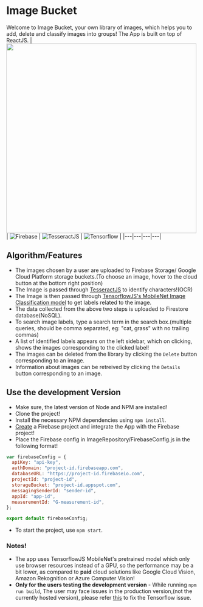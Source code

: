 # Image Bucket
Welcome to Image Bucket, your own library of images, which helps you to add, delete and classify images into groups! The App is built on top of ReactJS. 
| <img src="https://upload.wikimedia.org/wikipedia/commons/thumb/a/a7/React-icon.svg/1200px-React-icon.svg.png" width="500" />  | ![Firebase](https://miro.medium.com/max/300/1*R4c8lHBHuH5qyqOtZb3h-w.png)  | ![TesseractJS](https://twilio-cms-prod.s3.amazonaws.com/images/tesseract-featured-image.width-808.png)  | ![Tensorflow](https://pbs.twimg.com/profile_images/1103339571977248768/FtFnqC38.png)  |
|---|---|---|---|
## Algorithm/Features
- The images chosen by a user are uploaded to Firebase Storage/ Google Cloud Platform storage buckets.(To choose an image, hover to the cloud button at the bottom right position)
- The Image is passed through [TesseractJS](https://tesseract.projectnaptha.com/) to identify characters!(OCR)
- The Image is then passed through [TensorflowJS's MobileNet Image Classification model](https://github.com/tensorflow/tfjs-models/tree/master/mobilenet) to get labels related to the image.
- The data collected from the above two steps is uploaded to Firestore database(NoSQL).
- To search image labels, type a search term in the search box.(multiple queries, should be comma separated, eg: "cat, grass" with no trailing commas)
- A list of identified labels appears on the left sidebar, which on clicking, shows the images corresponding to the clicked label!
- The images can be deleted from the library by clicking the `Delete` button corresponding to an image.
- Information about images can be retreived by clicking the `Details` button corresponding to an image.


## Use the development Version
- Make sure, the latest version of Node and NPM are installed!
- Clone the project!
- Install the necessary NPM dependencies using `npm install`.
- [Create](https://firebase.google.com/docs/web/setup) a Firebase project and integrate the App with the Firebase project!
- Place the Firebase config in ImageRepository/FirebaseConfig.js in the following format!
```js
var firebaseConfig = {
  apiKey: "api-key",
  authDomain: "project-id.firebaseapp.com",
  databaseURL: "https://project-id.firebaseio.com",
  projectId: "project-id",
  storageBucket: "project-id.appspot.com",
  messagingSenderId: "sender-id",
  appId: "app-id",
  measurementId: "G-measurement-id",
};

export default firebaseConfig;
```
- To start the project, use `npm start`.



### Notes!
- The app uses TensorflowJS MobileNet's pretrained model which only use browser resources instead of a GPU, so the performance may be a bit lower, as compared to **paid** cloud solutions like Google Cloud Vision, Amazon Rekognition or Azure Computer Vision!
- **Only for the users testing the development version** - While running `npm run build`, The user may face issues in the production version,(not the currently hosted version), please refer [this](https://github.com/tensorflow/tfjs/issues/3384#issuecomment-667607535) to fix the Tensorflow issue.
